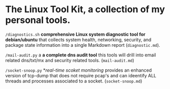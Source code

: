 # The Linux Tool Kit, a collection of my personal tools.

`/diagnostics.sh` **comprehensive Linux system diagnostic tool for debian/ubuntu** that collects system health, networking, security, and package state information into a single Markdown report (`diagnostic.md`). 

`/mail-audit.py` a **a complete dns audit tool** this tools will drill into email related dns/txt/mx and security related tools. (`mail-audit.md`)

`/socket-snoop.py` **real-time scoket monitoring* provides an enhanced version of tcp-dump that does not require pcap's and can ideentify ALL threads and processes associated to a socket. (`socket-snoop.md`)
